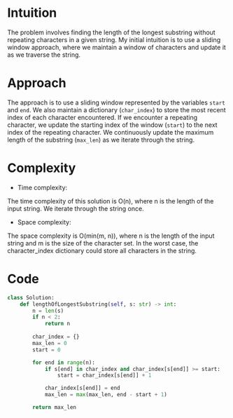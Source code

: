 # Intuition

The problem involves finding the length of the longest substring without repeating characters in a given string. My initial intuition is to use a sliding window approach, where we maintain a window of characters and update it as we traverse the string.

# Approach

The approach is to use a sliding window represented by the variables `start` and `end`. We also maintain a dictionary (`char_index`) to store the most recent index of each character encountered. If we encounter a repeating character, we update the starting index of the window (`start`) to the next index of the repeating character. We continuously update the maximum length of the substring (`max_len`) as we iterate through the string.

# Complexity

- Time complexity:

The time complexity of this solution is O(n), where n is the length of the input string. We iterate through the string once.

- Space complexity:

The space complexity is O(min(m, n)), where n is the length of the input string and m is the size of the character set. In the worst case, the character_index dictionary could store all characters in the string.

# Code

```python
class Solution:
    def lengthOfLongestSubstring(self, s: str) -> int:
        n = len(s)
        if n < 2:
            return n
    
        char_index = {}
        max_len = 0
        start = 0 

        for end in range(n):
            if s[end] in char_index and char_index[s[end]] >= start:
                start = char_index[s[end]] + 1

            char_index[s[end]] = end 
            max_len = max(max_len, end - start + 1)

        return max_len
```
